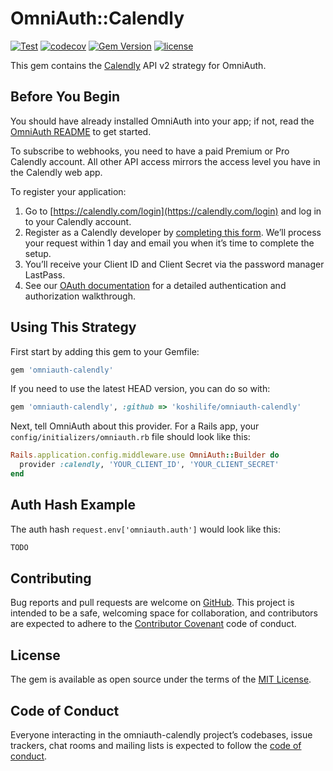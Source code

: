 # OmniAuth::Calendly

[![Test](https://github.com/koshilife/omniauth-calendly/workflows/Test/badge.svg)](https://github.com/koshilife/omniauth-calendly/actions?query=workflow%3ATest)
[![codecov](https://codecov.io/gh/koshilife/omniauth-calendly/branch/master/graph/badge.svg)](https://codecov.io/gh/koshilife/omniauth-calendly)
[![Gem Version](https://badge.fury.io/rb/omniauth-calendly.svg)](http://badge.fury.io/rb/omniauth-calendly)
[![license](https://img.shields.io/github/license/koshilife/omniauth-calendly)](https://github.com/koshilife/omniauth-calendly/blob/master/LICENSE.txt)

This gem contains the [Calendly](https://calendly.com/) API v2 strategy for OmniAuth.

## Before You Begin

You should have already installed OmniAuth into your app; if not, read the [OmniAuth README](https://github.com/intridea/omniauth) to get started.

To subscribe to webhooks, you need to have a paid Premium or Pro Calendly account. All other API access mirrors the access level you have in the Calendly web app.

To register your application:

1. Go to [https://calendly.com/login](https://calendly.com/login) and log in to your Calendly account.
2. Register as a Calendly developer by [completing this form](https://calendlyquestions.typeform.com/to/ys5GCq). We’ll process your request within 1 day and email you when it’s time to complete the setup.
3. You’ll receive your Client ID and Client Secret via the password manager LastPass.
4. See our [OAuth documentation](https://calendly.stoplight.io/docs/gh/calendly/api-docs/reference/calendly-api/oauth.yaml?srn=gh/calendly/api-docs/reference/calendly-api/oauth.yaml) for a detailed authentication and authorization walkthrough.

## Using This Strategy

First start by adding this gem to your Gemfile:

```ruby
gem 'omniauth-calendly'
```

If you need to use the latest HEAD version, you can do so with:

```ruby
gem 'omniauth-calendly', :github => 'koshilife/omniauth-calendly'
```

Next, tell OmniAuth about this provider. For a Rails app, your `config/initializers/omniauth.rb` file should look like this:

```ruby
Rails.application.config.middleware.use OmniAuth::Builder do
  provider :calendly, 'YOUR_CLIENT_ID', 'YOUR_CLIENT_SECRET'
end
```

## Auth Hash Example

The auth hash `request.env['omniauth.auth']` would look like this:

```js
TODO
```

## Contributing

Bug reports and pull requests are welcome on [GitHub](https://github.com/koshilife/omniauth-calendly). This project is intended to be a safe, welcoming space for collaboration, and contributors are expected to adhere to the [Contributor Covenant](http://contributor-covenant.org) code of conduct.

## License

The gem is available as open source under the terms of the [MIT License](https://opensource.org/licenses/MIT).

## Code of Conduct

Everyone interacting in the omniauth-calendly project’s codebases, issue trackers, chat rooms and mailing lists is expected to follow the [code of conduct](https://github.com/koshilife/omniauth-calendly/blob/master/CODE_OF_CONDUCT.md).
